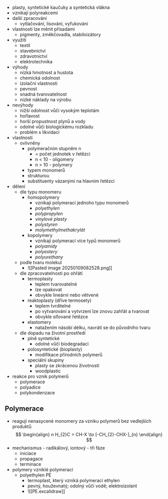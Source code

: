 - plasty, syntetické kaučuky a syntetická vlákna
- vznikají polyreakcemi
- další zpracování
	- vytlačování, lisování, vyfukování
- vlastnosti lze měnit přísadami
	- pigmenty, změkčovadla, stabiloizátory
- využití
	- textil
	- stavebnictví
	- zdravotnictví
	- elektrotechnika
- výhody
	- nízká hmotnost a hustota
	- chemická odolnost
	- izolační vlastnosti
	- pevnost
	- snadná tvarovatelnost
	- nízké náklady na výrobu
- nevýhody
	- nižší odolnost vůči vysokým teplotám
	- hořlavost
	- horší propustnost plynů a vody
	- odolné vůči biologickému rozkladu
	- problém s likvidací
- vlastnosti
	- ovlivněny
		- polymeračním stupněm n
			- = počet jednotek v řetězci
			- n < 10 - oligomery
			- n > 10 - polymery
		- typem monomerů
		- strukturou
		- substituenty vázanými na hlavním řetězci
- dělení
	- dle typu monomeru
		- homopolymery
			- vznikají polymerací jednoho typu monomerů
			- *polyethylen*
			- *polypropylen*
			- *vinylové plasty*
			- *polystyren*
			- *molymethylmethakrylát*
		- kopolymery
			- vznikají polymerací více typů monomerů
			- *polyamidy*
			- *polyestery*
			- *polyurethany*
	- podle tvaru molekul
		- ![[Pasted image 20250109082528.png]]
	- dle zpracovatelnosti po ohřátí
		- termoplasty
			- teplem tvarovatelné
			- lze opakovat
			- obvykle lineární nebo větvené
		- reaktoplasty (dříve termosety)
			- teplem tvrditelné
			- po vytvarování a vytvrzení lze znovu zahřát a tvarovat
			- obvykle síťované řetězce
		- elastomery
			- natažením násobí délku, navrátí se do původního tvaru
	- dle dopadu na životní prostředí
		- plně syntetické
			- odolné vůči biodegradaci
		- polosyntetické (bioplasty)
			- modifikace přírodních polymerů
		- speciální skupiny
			- plasty se zkrácenou životností
			- woodplastic
- reakce pro vznik polymerů
	- polymerace
	- polyadice
	- polykondenzace
## Polymerace
- reagují nenasycené monomery za vzniku polymerů bez vedlejších produktů
$$
\begin{align}
n H_{2}C = CH-X \to [-CH_{2}-CHX-]_{n}
\end{align}
$$
- mechanismus - radikálový, iontový - tři fáze
	- iniciace
	- propagace
	- terminace
- polymery vzniklé polymerací
	- polyethylen PE
		- termoplast, který vzniká polymerací ethylen
		- pevný, houževnatý; odolný vůči vodě; elektroizolant
		- ![[PE.excalidraw]]